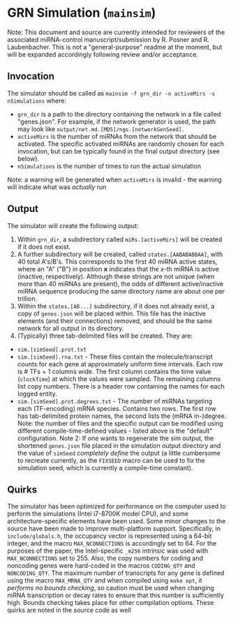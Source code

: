 # GRN Simulation (`mainsim`)

Note: This document and source are currently intended for reviewers of the associated miRNA-control manuscript/submission by R. Posner and R. Laubenbacher. This is not a "general-purpose" readme at the moment, but will be expanded accordingly following review and/or acceptance.

## Invocation

The simulator should be called as `mainsim -f grn_dir -n activeMirs -s nSimulations` where:
* `grn_dir` is a path to the directory containing the network in a file called "genes.json". For example, if the network generator is used, the path may look like `output/net.md.[MD5]/ngs.[networkGenSeed]`.
* `activeMirs` is the number of miRNAs from the network that should be activated. The specific activated miRNAs are randomly chosen for each invocation, but can be typically found in the final output directory (see below).
* `nSimulations` is the number of times to run the actual simulation

Note: a warning will be generated when `activeMirs` is invalid - the warning will indicate what was *actually* run

## Output

The simulator will create the following output:

1. Within `grn_dir`, a subdirectory called `miRs.[activeMirs]` will be created if it does not exist.
1. A further subdirectory will be created, called `states.[AABABABBAA]`, with 40 total A's/B's. This corresponds to the first 40 miRNA active states, where an "A" ("B") in position **x** indicates that the x-th miRNA is active (inactive, respectively). Although these strings are not unique (when more than 40 miRNAs are present), the odds of different active/inactive miRNA sequence producing the same directory name are about one per trillion.
1. Within the `states.[AB...]` subdirectory, if it does not already exist, a copy of `genes.json` will be placed within. This file has the inactive elements (and their connections) removed, and should be the same network for all output in its directory.
1. (Typically) three tab-delimited files will be created. They are:
  * `sim.[simSeed].prot.txt`
  * `sim.[simSeed].rna.txt` - These files contain the molecule/transcript counts for each gene at approximately uniform time intervals. Each row is \# TFs + 1 columns wide. The first column contains the time value (`clockTime`) at which the values were sampled. The remaining columns list copy numbers. There is a header row containing the names for each logged entity.
  * `sim.[simSeed].prot.degrees.txt` - The number of miRNAs targeting each (TF-encoding) mRNA species. Contains two rows. The first row has tab-delimited protein names, the second lists the (mRNA in-)degree.
Note: the number of files and the specific output can be modified using different compile-time-defined values - listed above is the "default" configuration.
Note 2: If one wants to regenerate the sim output, the shortened `genes.json` file placed in the simulation output directory and the value of `simSeed` *completely define* the output (a little cumbersome to recreate currently, as the `FIXSEED` macro can be used to fix the simulation seed, which is currently a compile-time constant).


## Quirks

The simulator has been optimized for performance on the computer used to perform the simulations (Intel i7-8700K model CPU), and some architecture-specific elements have been used. Some minor changes to the source have been made to improve multi-platform support. Specifically, in `include/globals.h`, the occupancy vector is represented using a 64-bit integer, and the macro `MAX_NCONNECTIONS` is accordingly set to 64. For the purposes of the paper, the Intel-specific  `_m256` intrinsic was used with `MAX_NCONNECTIONS` set to 255. Also, the copy numbers for coding and noncoding genes were hard-coded in the macros `CODING_QTY` and `NONCODING_QTY`. The maximum number of transcripts for any gene is defined using the macro `MAX_MRNA_QTY` and when compiled using `make opt`, it _performs no bounds checking_, so caution must be used when changing mRNA transcription or decay rates to ensure that this number is sufficiently high. Bounds checking takes place for other compilation options. These quirks are noted in the source code as well
